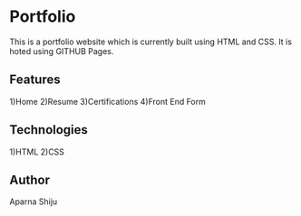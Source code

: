 # Portfolio
This is a portfolio website which is currently built using HTML and CSS.
It is hoted using GITHUB Pages.

## Features
1)Home
2)Resume
3)Certifications
4)Front End Form

## Technologies
1)HTML
2)CSS

## Author 
Aparna Shiju

